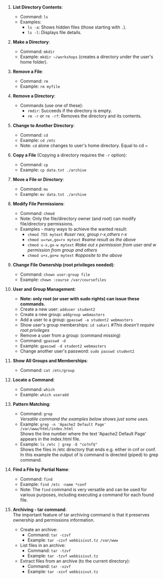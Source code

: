
1. **List Directory Contents**:
   - Command: `ls`
   - Examples:
     - `ls -a`: Shows hidden files (those starting with `.`).
     - `ls -l`: Displays file details.

2. **Make a Directory**:
   - Command: `mkdir`
   - Example: `mkdir ~/workshops` (creates a directory under the user's home folder).

3. **Remove a File**:
   - Command: `rm`
   - Example: `rm myfile`

4. **Remove a Directory**:
   - Commands (use one of these):
     - `rmdir`: Succeeds if the directory is empty.
     - `rm -r` or `rm -rf`: Removes the directory and its contents.

5. **Change to Another Directory**:
   - Command: `cd`
   - Example: `cd /etc`
   - Note: `cd` alone changes to user's home directory. Equal to cd ~

6. **Copy a File** (Copying a directory requires the `-r` option):
   - Command: `cp`
   - Example: `cp data.txt ./archive`

7. **Move a File or Directory**:
   - Command: `mv`
   - Example: `mv data.txt ./archive`

8. **Modify File Permissions**:
   - Command: `chmod`
   - Note: Only the file/directory owner (and root) can modify file/directory permissions. 
   - Examples - many ways to achieve the wanted result:
     - `chmod 755 mytext` _#user rwx, group r-x,others r-x_
     - `chmod u=rwx,go=rx mytext` _#same result as the above_
     - `chmod u-x,go-w mytext` _#take out x permission from user and w permission from group and others_
     - `chmod u+x,go+w mytext` _#opposite to the above_

9. **Change File Ownership (root privileges needed)**:
   - Command: `chown user:group file`
   - Example: `chown :course /var/coursefiles`

10. **User and Group Management**:  
    - **Note: only root (or user with sudo rights) can issue these commands.**
    - Create a new user: `adduser student2`
    - Create a new group: `addgroup webmasters`
    - Add a user to a group: `gpasswd -a student2 webmasters`
    - Show user's group memberships: `id sakari` _#This doesn't require root privileges_
    - Remove a user from a group: (command missing)
    - Command: `gpasswd -d`
    - Example: `gpasswd -d student2 webmasters`
    - Change another user's password: `sudo passwd student2`

2. **Show All Groups and Memberships**:
   - Command: `cat /etc/group`

3. **Locate a Command**:
   - Command: `which`
   - Example: `which useradd`

4. **Pattern Matching**:
   - Command: `grep`  
_Versatile command the examples below shows just some uses._ 
   - Example: `grep -n 'Apache2 Default Page' /var/www/html/index.html`  
Shows the line number where the text 'Apache2 Default Page' appears in the index.html file.  
   - Example: `ls /etc | grep -E "co?nf$"`  
 Shows the files in /etc directory that ends e.g. either in cnf or conf. In this example the output of ls command is directed (piped) to grep command.

5. **Find a File by Partial Name**:
   - Command: `find`
   - Example: `find /etc -name *conf`
   - Note: The `find` command is very versatile and can be used for various purposes, including executing a command for each found file.

6. **Archiving - tar command**:  
The important feature of tar archiving command is that it preserves ownership and permissions information.  
   - Create an archive:
     - Command: `tar -czvf`
     - Example: `tar -czvf webbisivut.tz /var/www`
   - List files in an archive:
     - Command: `tar -tzvf`
     - Example: `tar -tzvf webbisivut.tz`
   - Extract files from an archive (to the current directory):
     - Command: `tar -xzvf`
     - Example: `tar -xzvf webbisivut.tz`

